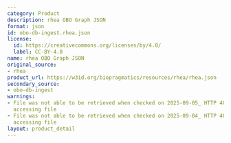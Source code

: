 ```yaml
---
category: Product
description: rhea OBO Graph JSON
format: json
id: obo-db-ingest.rhea.json
license:
  id: https://creativecommons.org/licenses/by/4.0/
  label: CC-BY-4.0
name: rhea OBO Graph JSON
original_source:
- rhea
product_url: https://w3id.org/biopragmatics/resources/rhea/rhea.json
secondary_source:
- obo-db-ingest
warnings:
- File was not able to be retrieved when checked on 2025-09-05_ HTTP 404 error when
  accessing file
- File was not able to be retrieved when checked on 2025-09-04_ HTTP 404 error when
  accessing file
layout: product_detail
---
```

